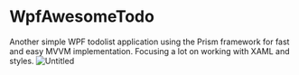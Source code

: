 # WpfAwesomeTodo
Another simple WPF todolist application using the Prism framework for fast and easy MVVM implementation. Focusing a lot on working with XAML and styles.
![Untitled](https://user-images.githubusercontent.com/111241437/216475965-3d1c3ce7-c84a-453b-893f-9435774209cf.png)
